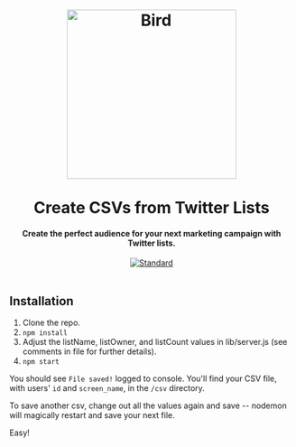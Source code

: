 <h1 align="center">
  <a href="https://nodejs.org/en/"><img src="https://media.giphy.com/media/8zjUHaJ9fjAVG/giphy.gif" alt="Bird" width="300"></a>
  <br>
  <br>
  Create CSVs from Twitter Lists
  <br>
</h1>

<h4 align="center">Create the perfect audience for your next marketing campaign with Twitter lists.</h4>

<p align="center">
<a align="center" href="http://standardjs.com/"><img src="https://img.shields.io/badge/code%20style-standard-brightgreen.svg" alt="Standard"></a>
<br>
<br>
</p>

## Installation

1. Clone the repo.
2. `npm install`
3. Adjust the listName, listOwner, and listCount values in lib/server.js (see comments in file for further details).
4. `npm start`

You should see `File saved!` logged to console. You'll find your CSV file, with users' `id` and `screen_name`, in the `/csv` directory.

To save another csv, change out all the values again and save -- nodemon will magically restart and save your next file.

Easy!
